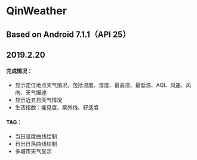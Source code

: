 # QinWeather
Based on Android 7.1.1（API 25）
---
## 2019.2.20
#### 完成情况：
- 显示定位地点天气情况，包括温度、湿度、最高温、最低温、AQI、风速、风向、天气描述
- 显示近五日天气情况
- 生活指数：能见度、紫外线、舒适度
#### TAG：
- 当日温度曲线绘制
- 日出日落曲线绘制
- 多城市天气显示
